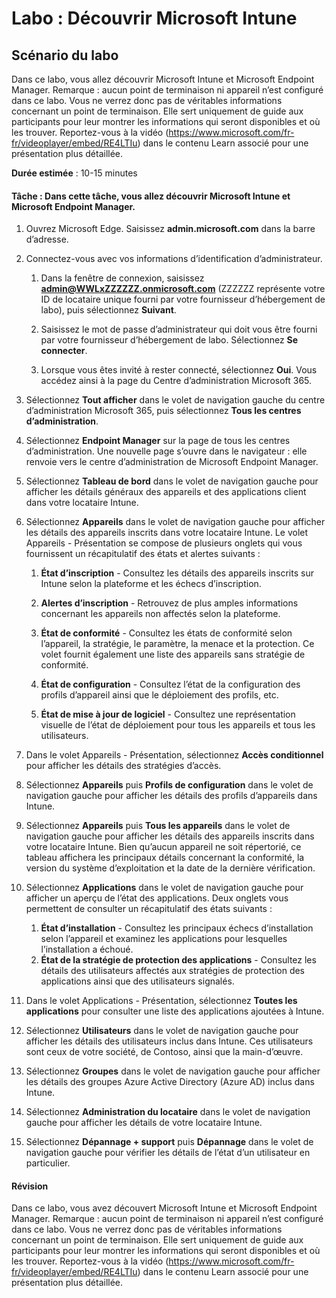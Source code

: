 ﻿---
lab:
    title: 'Découvrir Microsoft Intune'
    module: 'Module 3, leçon 6 : Décrire les fonctionnalités des solutions de sécurité Microsoft : Décrire la sécurité de point de terminaison dans Microsoft Intune'
---


# Labo : Découvrir Microsoft Intune

## Scénario du labo

Dans ce labo, vous allez découvrir Microsoft Intune et Microsoft Endpoint Manager. Remarque : aucun point de terminaison ni appareil n’est configuré dans ce labo. Vous ne verrez donc pas de véritables informations concernant un point de terminaison. Elle sert uniquement de guide aux participants pour leur montrer les informations qui seront disponibles et où les trouver.  Reportez-vous à la vidéo (<https://www.microsoft.com/fr-fr/videoplayer/embed/RE4LTIu>) dans le contenu Learn associé pour une présentation plus détaillée.

**Durée estimée** : 10-15 minutes

#### Tâche : Dans cette tâche, vous allez découvrir Microsoft Intune et Microsoft Endpoint Manager.

1. Ouvrez Microsoft Edge. Saisissez **admin.microsoft.com** dans la barre d’adresse.

1. Connectez-vous avec vos informations d’identification d’administrateur.
    1. Dans la fenêtre de connexion, saisissez **admin@WWLxZZZZZZ.onmicrosoft.com** (ZZZZZZ représente votre ID de locataire unique fourni par votre fournisseur d’hébergement de labo), puis sélectionnez **Suivant**.
    
    1. Saisissez le mot de passe d’administrateur qui doit vous être fourni par votre fournisseur d’hébergement de labo. Sélectionnez **Se connecter**.
    1. Lorsque vous êtes invité à rester connecté, sélectionnez **Oui**. Vous accédez ainsi à la page du Centre d’administration Microsoft 365.

1. Sélectionnez **Tout afficher** dans le volet de navigation gauche du centre d’administration Microsoft 365, puis sélectionnez **Tous les centres d’administration**.

1. Sélectionnez **Endpoint Manager** sur la page de tous les centres d’administration.  Une nouvelle page s’ouvre dans le navigateur : elle renvoie vers le centre d’administration de Microsoft Endpoint Manager.

1. Sélectionnez **Tableau de bord** dans le volet de navigation gauche pour afficher les détails généraux des appareils et des applications client dans votre locataire Intune.

1. Sélectionnez **Appareils** dans le volet de navigation gauche pour afficher les détails des appareils inscrits dans votre locataire Intune. Le volet Appareils - Présentation se compose de plusieurs onglets qui vous fournissent un récapitulatif des états et alertes suivants :
    1. **État d’inscription** - Consultez les détails des appareils inscrits sur Intune selon la plateforme et les échecs d’inscription.
    
    1. **Alertes d’inscription** - Retrouvez de plus amples informations concernant les appareils non affectés selon la plateforme.
    1. **État de conformité** - Consultez les états de conformité selon l’appareil, la stratégie, le paramètre, la menace et la protection. Ce volet fournit également une liste des appareils sans stratégie de conformité.
    1. **État de configuration** - Consultez l’état de la configuration des profils d’appareil ainsi que le déploiement des profils, etc.
    1. **État de mise à jour de logiciel** - Consultez une représentation visuelle de l’état de déploiement pour tous les appareils et tous les utilisateurs.

1. Dans le volet Appareils - Présentation, sélectionnez **Accès conditionnel** pour afficher les détails des stratégies d’accès.

1. Sélectionnez **Appareils** puis **Profils de configuration** dans le volet de navigation gauche pour afficher les détails des profils d’appareils dans Intune.

1. Sélectionnez **Appareils** puis **Tous les appareils** dans le volet de navigation gauche pour afficher les détails des appareils inscrits dans votre locataire Intune.  Bien qu’aucun appareil ne soit répertorié, ce tableau affichera les principaux détails concernant la conformité, la version du système d’exploitation et la date de la dernière vérification.

1. Sélectionnez **Applications** dans le volet de navigation gauche pour afficher un aperçu de l’état des applications. Deux onglets vous permettent de consulter un récapitulatif des états suivants :
    1. **État d’installation** - Consultez les principaux échecs d’installation selon l’appareil et examinez les applications pour lesquelles l’installation a échoué.
    1. **État de la stratégie de protection des applications** - Consultez les détails des utilisateurs affectés aux stratégies de protection des applications ainsi que des utilisateurs signalés.

1. Dans le volet Applications - Présentation, sélectionnez **Toutes les applications** pour consulter une liste des applications ajoutées à Intune.

1. Sélectionnez **Utilisateurs** dans le volet de navigation gauche pour afficher les détails des utilisateurs inclus dans Intune. Ces utilisateurs sont ceux de votre société, de Contoso, ainsi que la main-d’œuvre.

1. Sélectionnez **Groupes** dans le volet de navigation gauche pour afficher les détails des groupes Azure Active Directory (Azure AD) inclus dans Intune.

1. Sélectionnez **Administration du locataire** dans le volet de navigation gauche pour afficher les détails de votre locataire Intune.

1. Sélectionnez **Dépannage + support** puis **Dépannage** dans le volet de navigation gauche pour vérifier les détails de l’état d’un utilisateur en particulier.

#### Révision

Dans ce labo, vous avez découvert Microsoft Intune et Microsoft Endpoint Manager. Remarque : aucun point de terminaison ni appareil n’est configuré dans ce labo. Vous ne verrez donc pas de véritables informations concernant un point de terminaison. Elle sert uniquement de guide aux participants pour leur montrer les informations qui seront disponibles et où les trouver.  Reportez-vous à la vidéo (<https://www.microsoft.com/fr-fr/videoplayer/embed/RE4LTIu>) dans le contenu Learn associé pour une présentation plus détaillée.